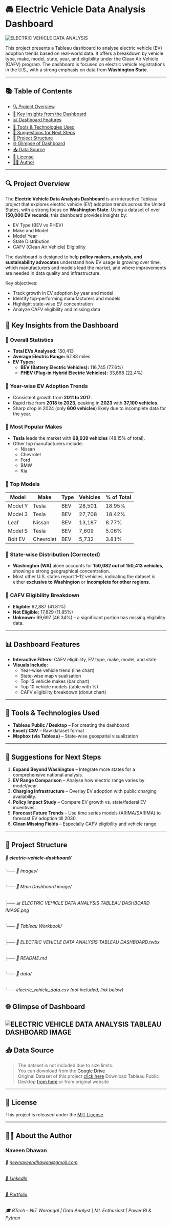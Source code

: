 # 🚘 Electric Vehicle Data Analysis Dashboard

![ELECTRIC VEHICLE DATA ANALYSIS](https://github.com/user-attachments/assets/8cabbced-6c87-4cd9-ac68-743c9938a8ab)

This project presents a Tableau dashboard to analyse electric vehicle (EV) adoption trends based on real-world data. It offers a breakdown by vehicle type, make, model, state, year, and eligibility under the Clean Air Vehicle (CAFV) program. The dashboard is focused on electric vehicle registrations in the U.S., with a strong emphasis on data from **Washington State**.

---

## 📚 Table of Contents

- [🔍 Project Overview](#-project-overview)
- [📌 Key Insights from the Dashboard](#-key-insights-from-the-dashboard)
- [📊 Dashboard Features](#-dashboard-features)
- [🔧 Tools & Technologies Used](#-tools--technologies-used)
- [🧠 Suggestions for Next Steps](#-suggestions-for-next-steps)
- [📁 Project Structure](#-project-structure)
- [🌐 Glimpse of Dashboard](#-glimpse-of-Dashboard)
- [📥 Data Source](#-data-source)
- [📃 License](#-license)
- [🙋‍♂️ Author](#-about-the-author)

---

## 🔍 Project Overview

The **Electric Vehicle Data Analysis Dashboard** is an interactive Tableau project that explores electric vehicle (EV) adoption trends across the United States, with a strong focus on **Washington State**. Using a dataset of over **150,000 EV records**, this dashboard provides insights by:

- EV Type (BEV vs PHEV)
- Make and Model
- Model Year
- State Distribution
- CAFV (Clean Air Vehicle) Eligibility

The dashboard is designed to help **policy makers, analysts, and sustainability advocates** understand how EV usage is growing over time, which manufacturers and models lead the market, and where improvements are needed in data quality and infrastructure.

Key objectives:
- Track growth in EV adoption by year and model
- Identify top-performing manufacturers and models
- Highlight state-wise EV concentration
- Analyze CAFV eligibility and missing data

## 📌 Key Insights from the Dashboard

### 🔹 Overall Statistics
- **Total EVs Analysed:** 150,413
- **Average Electric Range:** 67.83 miles
- **EV Types:**
  - **BEV (Battery Electric Vehicles):** 116,745 (77.6%)
  - **PHEV (Plug-in Hybrid Electric Vehicles):** 33,668 (22.4%)

### 🔹 Year-wise EV Adoption Trends
- Consistent growth from **2011 to 2017**.
- Rapid rise from **2018 to 2023**, peaking in **2023** with **37,100 vehicles**.
- Sharp drop in 2024 (only **600 vehicles**) likely due to incomplete data for the year.

### 🔹 Most Popular Makes
- **Tesla** leads the market with **68,939 vehicles** (48.15% of total).
- Other top manufacturers include:
  - Nissan
  - Chevrolet
  - Ford
  - BMW
  - Kia

### 🔹 Top Models
| Model       | Make     | Type | Vehicles | % of Total |
|-------------|----------|------|----------|-------------|
| Model Y     | Tesla    | BEV  | 28,501   | 18.95%      |
| Model 3     | Tesla    | BEV  | 27,708   | 18.42%      |
| Leaf        | Nissan   | BEV  | 13,187   | 8.77%       |
| Model S     | Tesla    | BEV  | 7,609    | 5.06%       |
| Bolt EV     | Chevrolet| BEV  | 5,732    | 3.81%       |

### 🔹 State-wise Distribution (Corrected)
- **Washington (WA)** alone accounts for **150,082 out of 150,413 vehicles**, showing a strong geographical concentration.
- Most other U.S. states report 1–12 vehicles, indicating the dataset is either **exclusive to Washington** or **incomplete for other regions**.

### 🔹 CAFV Eligibility Breakdown
- **Eligible:** 62,887 (41.81%)
- **Not Eligible:** 17,829 (11.85%)
- **Unknown:** 69,697 (46.34%) – a significant portion has missing eligibility data.

---

## 📊 Dashboard Features

- **Interactive Filters:** CAFV eligibility, EV type, make, model, and state
- **Visuals Include:**
  - Year-wise vehicle trend (line chart)
  - State-wise map visualisation
  - Top 15 vehicle makes (bar chart)
  - Top 10 vehicle models (table with %)
  - CAFV eligibility breakdown (donut chart)

---

## 🔧 Tools & Technologies Used

- **Tableau Public / Desktop** – For creating the dashboard
- **Excel / CSV** – Raw dataset format
- **Mapbox (via Tableau)** – State-wise geospatial visualization

---

## 🧠 Suggestions for Next Steps

1. **Expand Beyond Washington** – Integrate more states for a comprehensive national analysis.
2. **EV Range Comparison** – Analyse how electric range varies by model/year.
3. **Charging Infrastructure** – Overlay EV adoption with public charging availability.
4. **Policy Impact Study** – Compare EV growth vs. state/federal EV incentives.
5. **Forecast Future Trends** – Use time series models (ARIMA/SARIMA) to forecast EV adoption till 2030.
6. **Clean Missing Fields** – Especially CAFV eligibility and vehicle range.

---

## 📁 Project Structure

##### 📁 electric-vehicle-dashboard/
###### └── 📁 Images/
######     └── 📁 Main Dashboard image/
######         ├── 📊 ELECTRIC VEHICLE DATA ANALYSIS TABLEAU DASHBOARD IMAGE.png
###### └── 📁 Tableau Workbook/
######     ├── 📄 ELECTRIC VEHICLE DATA ANALYSIS TABLEAU DASHBOARD.twbx
###### ├── 📄 README.md
###### └── 📁 data/
######     └── electric_vehicle_data.csv (not included, link below)


## 🌐 Glimpse of Dashboard
![ELECTRIC VEHICLE DATA ANALYSIS TABLEAU DASHBOARD IMAGE](https://github.com/user-attachments/assets/2932cb77-a713-4283-9efe-6a62a9a36e6c)
---

## 📥 Data Source

> The dataset is not included due to size limits.  
> You can download from the [Google Drive](https://drive.google.com/file/d/1Df33DQ1X1vaEMGY4CzKelltNTWo2XV50/view?usp=drive_link)   
> Original Dataset of this project [click here](https://drive.google.com/file/d/1Df33DQ1X1vaEMGY4CzKelltNTWo2XV50/view?usp=drive_link)
> Download Tableau Public Desktop [from here](https://drive.google.com/file/d/16briz2kzEzgqji0fjVeRH51fJwvLo4lP/view?usp=drive_link) or from original website
---

## 📃 License

This project is released under the [MIT License](https://github.com/newnaveendhawan/ELECTRIC-VEHICLE-DATA-ANALYSIS-TABLEAU/blob/main/LICENSE).

---

## 👨‍💻 About the Author
### Naveen Dhawan
###### 📧 newnaveendhawan@gmail.com
###### [💼 LinkedIn](https://www.linkedin.com/in/newnaveendhawan/) 
###### [📁 Portfolio](https://naveendhawanportfolio.blogspot.com/) 
###### 🎓 BTech – NIT Warangal | Data Analyst | ML Enthusiast | Power BI & Python
